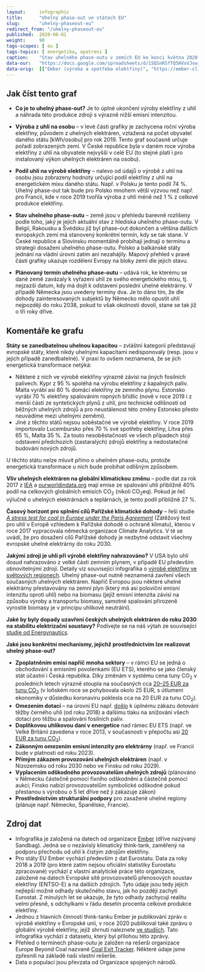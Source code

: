 ```yaml
---
layout:     infographic
title:      "Uhelný phase-out ve státech EU"
slug:       "uhelny-phaseout-eu"
redirect_from: "/uhelny-phaseout-eu"
published:  2020-06-01
weight:     90
tags-scopes: [ eu ]
tags-topics: [ energetika, opatreni ]
caption:    "Stav uhelného phase-outu v zemích EU ke konci května 2020. Hodnoty produkce elektřiny z uhlí jsou uváděné v kWh na osobu za rok."
data-our:   "https://docs.google.com/spreadsheets/d/1SQSnRSfTQ5HVxVJvwj4igfl22hyblYVjDo_INceKy4I"
data-orig:  [["Ember (výroba a spotřeba elektřiny)", "https://ember-climate.org/project/data-global-electricity-review/"], ["Europe Beyond Coal (termíny phase-outů)", "https://beyond-coal.eu/coal-exit-tracker/?type=maps&layer=4"], ["OSN (populace)", "https://population.un.org/wpp/Download/Files/1_Indicators%20(Standard)/EXCEL_FILES/1_Population/WPP2019_POP_F01_1_TOTAL_POPULATION_BOTH_SEXES.xlsx"]]
---
```


## Jak číst tento graf

* **Co je to uhelný phase-out?** Je to úplné ukončení výroby elektřiny z uhlí a náhrada této produkce zdroji s výrazně nižší emisní intenzitou.

* **Výroba z uhlí na osobu** – v levé části grafiky je zachycena roční výroba elektřiny, původem z uhelných elektráren, vztažená na počet obyvatel daného státu [<glossary id="w">kWh/osobu</glossary>] pro rok 2019. Tento graf současně určuje pořadí zobrazených zemí. V České republice byla v daném roce výroba elektřiny z uhlí na obyvatele nejvyšší v celé EU (to stejné platí i pro instalovaný výkon uhelných elektráren na osobu).

* **Podíl uhlí na výrobě elektřiny** – nalevo od údajů o výrobě z uhlí na osobu jsou zobrazeny hodnoty určující podíl elektřiny z uhlí na energetickém mixu daného státu. Např. v Polsku je tento podíl 74 %. Uhelný phase-out tak bude pro Polsko mnohem větší výzvou než např. pro Francii, kde v roce 2019 tvořila výroba z uhlí méně než 1 % z celkové produkce elektřiny.

* **Stav uhelného phase-outu** – země jsou v přehledu barevně rozlišeny podle toho, jaký je jejich aktuální stav z hlediska uhelného phase-outu. V Belgii, Rakousku a Švédsku již byl phase-out dokončen a většina dalších evropských zemí má stanovený konkrétní termín, kdy se tak stane. V České republice a Slovinsku momentálně probíhají jednají o termínu a strategii dosažení uhelného phase-outu. Polsko a balkánské státy jednání na vládní úrovni zatím ani nezahájily. Mapový přehled v pravé části grafiky ukazuje rozdělení Evropy na bloky zemí dle jejich stavu.

* **Plánovaný termín uhelného phase-outu** – udává rok, ke kterému se dané země zavázaly k vyřazení uhlí ze svého energetického mixu, tj. nejzazší datum, kdy má dojít k odstavení poslední uhelné elektrárny. V případě Německa jsou uvedeny termíny dva. Je to dáno tím, že dle dohody zainteresovaných subjektů by Německo mělo opustit uhlí nejpozději do roku 2038, pokud to však okolnosti dovolí, stane se tak již o tři roky dříve.

## Komentáře ke grafu

**Státy se zanedbatelnou uhelnou kapacitou** – zvláštní kategorii představují evropské státy, které nikdy uhelnými kapacitami nedisponovaly (resp. jsou v jejich případě zanedbatelné). V praxi to ovšem neznamená, že se jich energetická transformace netýká:

* Některé z nich ve výrobě elektřiny výrazně závisí na jiných fosilních palivech. Kypr z 95 % spoléhá na výrobu elektřiny z kapalných paliv. Malta vyrábí asi 80 % domácí elektřiny ze zemního plynu. Estonsko vyrábí 70 % elektřiny spalováním ropných břidlic (nově v roce 2019 i z menší části ze syntetických plynů z uhlí, pro technické odlišnosti od běžných uhelných zdrojů a pro neustálenost této změny Estonsko přesto neuvádíme mezi uhelnými zeměmi).
* Jiné z těchto států nejsou soběstačné ve výrobě elektřiny. V roce 2019 importovalo Lucembursko přes 70 % své spotřeby elektřiny, Litva přes 65 %, Malta 35 %. Za touto nesoběstačností ve všech případech stojí odstavení předchozích (zastaralých) zdrojů elektřiny a nedostatečné budování nových zdrojů.

U těchto státu nelze mluvit přímo o uhelném phase-outu, protože energetická transformace u nich bude probíhat odlišným způsobem.

**Vliv uhelných elektráren na globální klimatickou změnu** – podle dat za rok 2017 z [IEA](https://www.iea.org/data-and-statistics?country=WORLD&fuel=CO2%20emissions&indicator=CO2%20emissions%20from%20electricity%20and%20heat%20by%20energy%20source) a [ourworldindata.org](https://ourworldindata.org/co2-and-other-greenhouse-gas-emissions#co2-emissions-by-fuel) mají emise ze spalování uhlí přibližně 40% podíl na celkových globálních emisích CO<sub>2</sub> (nikoli <glossary id="co2eq">CO<sub>2</sub>eq</glossary>). Pokud je řeč výlučně o uhelných elektrárnách a teplárnách, je tento podíl přibližně 27 %.

**Časový horizont pro splnění cílů Pařížské klimatické dohody** – řeší studie [_A stress test for coal in Europe under the Paris Agreement_](https://climateanalytics.org/media/eu_coal_stress_test_report_2017.pdf) (Zátěžový test pro uhlí v Evropě vzhledem k Pařížské dohodě o ochraně klimatu), kterou v roce 2017 vypracovala německá organizace Climate Analytics. V té se uvádí, že pro dosažení cílů Pařížské dohody je nezbytné odstavit všechny evropské uhelné elektrárny do roku 2030.

**Jakými zdroji je uhlí při výrobě elektřiny nahrazováno?** V USA bylo uhlí dosud nahrazováno z velké části zemním plynem, v případě EU především obnovitelnými zdroji. Detaily viz související infografika o [výrobě elektřiny ve světových regionech](/elektrina-svet). Uhelný phase-out nutně neznamená zavření všech současných uhelných elektráren. Napříč Evropou jsou některé uhelné elektrárny přestavovány na zemní plyn (který má asi poloviční emisní intenzitu oproti uhlí) nebo na biomasu (jejíž emisní intenzita závisí na způsobu výroby a transportu biomasy, samotné spalování přirozeně vyrostlé biomasy je v principu uhlíkově neutrální).

**Jaké by byly dopady uzavření českých uhelných elektráren do roku 2030 na stabilitu elektrizační soustavy?** Podívejte se na náš výtah ze související [studie od Energynautics](/studie/2018-scenar-energynautics).

**Jaké jsou konkrétní mechanismy, jejichž prostřednictvím lze realizovat uhelný phase-out?**

* **Zpoplatněním emisí napříč mnoha sektory** – v rámci EU se jedná o obchodování s emisními povolenkami (EU ETS), kterého se jako členský stát účastní i Česká republika. Díky změnám v systému cena tuny CO<sub>2</sub> v posledních letech výrazně stoupla na současných cca [20–25 EUR za tunu CO<sub>2</sub>](https://ember-climate.org/carbon-price-viewer/) (v loňském roce se pohybovala okolo 25 EUR, s útlumem ekonomiky v důsledku koronaviru poklesla cca na 20 EUR za tunu CO<sub>2</sub>).
* **Omezením dotací** – na úrovni EU např. [došlo](https://www.iisd.org/sites/default/files/publications/stories-g20-eu-en.pdf) k úplnému zákazu dotování těžby černého uhlí (od roku 2018) a dalšímu tlaku na snižování všech dotací pro těžbu a spalování fosilních paliv.
* **Doplňkovou uhlíkovou daní v energetice** nad rámec EU ETS (např. ve Velké Británii zavedena v roce 2013, v současnosti v přepočtu asi [20 EUR za tunu CO<sub>2</sub>](https://phys.org/news/2020-01-british-carbon-tax-coal-fired-electricity.html)).
* **Zákonným omezením emisní intenzity pro elektrárny** (např. ve Francii bude v platnosti od roku 2023).
* **Přímým zákazem provozování uhelných elektráren** (např. v Nizozemsku od roku 2030 nebo ve Finsku od roku 2029).
* **Vyplacením odškodného provozovatelům uhelných zdrojů** (plánováno v Německu částečně pomocí fixního odškodnění a částečně pomocí aukcí; Finsko nabízí provozovatelům symbolické odškodné pokud přestanou s výrobou o 5 let dříve než ji zakazuje zákon)
* **Prostřednictvím strukturální podpory** pro zasažené uhelné regiony (plánuje např. Německo, Španělsko, Francie).

## Zdroj dat

* Infografika je založená na datech od organizace [Ember](https://ember-climate.org/) (dříve nazývaný Sandbag). Jedná se o nezávislý klimatický think-tank, zaměřený na podporu přechodu od uhlí k čistým zdrojům elektřiny.
* Pro státy EU Ember vychází především z dat Eurostatu. Data za roky 2018 a 2019 (pro které zatím nejsou oficiální statistiky Eurostatu zpracované) vychází z vlastní analytické práce této organizace, založené na datech Evropské sítě provozovatelů přenosových soustav elektřiny (ENTSO-E) a na dalších zdrojích. Tyto údaje jsou tedy jejich nejlepší možné odhady skutečného stavu, jak ho později zachytí Eurostat. Z minulých let se ukazuje, že tyto odhady zachycují realitu velmi přesně, s odchylkami v řádu desetin procenta celkové produkce elektřiny.
* Jednou z hlavních činností think-tanku Ember je publikování zpráv o výrobě elektřiny v Evropské unii, v roce 2020 publikoval také zprávu o globální výrobě elektřiny, jejíž shrnutí naleznete [ve studiích](/studie/2020-globalni-zprava-o-elektrine). Tato infografika vychází z datasetu, který byl přílohou této zprávy.
* Přehled o termínech phase-outu je založen na rešerši organizace Europe Beyond Coal nazvané [Coal Exit Tracker](https://beyond-coal.eu/coal-exit-tracker/?type=maps&layer=4). Některé údaje jsme zpřesnili na základě naší vlastní rešerše.
* Data o populaci jsou převzata od Organizace spojených národů.

